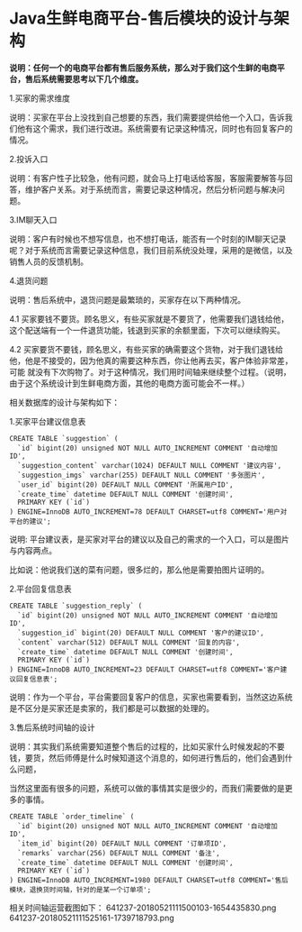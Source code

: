 # Java生鲜电商平台-售后模块的设计与架构

**说明：任何一个的电商平台都有售后服务系统，那么对于我们这个生鲜的电商平台，售后系统需要思考以下几个维度。**

1.买家的需求维度

说明：买家在平台上没找到自己想要的东西，我们需要提供给他一个入口，告诉我们他有这个需求，我们进行改进。系统需要有记录这种情况，同时也有回复客户的情况。

2.投诉入口

说明：有客户性子比较急，他有问题，就会马上打电话给客服，客服需要解答与回答，维护客户关系。对于系统而言，需要记录这种情况，然后分析问题与解决问题。

3.IM聊天入口

说明：客户有时候也不想写信息，也不想打电话，能否有一个时刻的IM聊天记录呢？对于系统而言需要记录这种信息，我们目前系统没处理，采用的是微信，以及销售人员的反馈机制。

4.退货问题

说明：售后系统中，退货问题是最繁琐的，买家存在以下两种情况。

4.1 买家要钱不要货。顾名思义，有些买家就是不要货了，他需要我们退钱给他，这个配送端有一个一件退货功能，钱退到买家的余额里面，下次可以继续购买。

4.2  买家要货不要钱，顾名思义，有些买家的确需要这个货物，对于我们退钱给他，他是不接受的，因为他真的需要这种东西，你让他再去买，客户体验非常差，可能 就没有下次购物了。对于这种情况，我们用时间轴来继续整个过程。（说明，由于这个系统设计到生鲜电商方面，其他的电商方面可能会不一样。）

相关数据库的设计与架构如下：

1.买家平台建议信息表

```
CREATE TABLE `suggestion` (
  `id` bigint(20) unsigned NOT NULL AUTO_INCREMENT COMMENT '自动增加ID',
  `suggestion_content` varchar(1024) DEFAULT NULL COMMENT '建议内容',
  `suggestion_imgs` varchar(255) DEFAULT NULL COMMENT '多张图片',
  `user_id` bigint(20) DEFAULT NULL COMMENT '所属用户ID',
  `create_time` datetime DEFAULT NULL COMMENT '创建时间',
  PRIMARY KEY (`id`)
) ENGINE=InnoDB AUTO_INCREMENT=78 DEFAULT CHARSET=utf8 COMMENT='用户对平台的建议';
```
说明: 平台建议表，是买家对平台的建议以及自己的需求的一个入口，可以是图片与内容两点。

比如说：他说我们送的菜有问题，很多烂的，那么他是需要拍图片证明的。


2.平台回复信息表


```
CREATE TABLE `suggestion_reply` (
  `id` bigint(20) unsigned NOT NULL AUTO_INCREMENT COMMENT '自动增加ID',
  `suggestion_id` bigint(20) DEFAULT NULL COMMENT '客户的建议⁯ID',
  `content` varchar(512) DEFAULT NULL COMMENT '回复的内容',
  `create_time` datetime DEFAULT NULL COMMENT '创建时间',
  PRIMARY KEY (`id`)
) ENGINE=InnoDB AUTO_INCREMENT=23 DEFAULT CHARSET=utf8 COMMENT='客户建议回复信息表';
```
说明：作为一个平台，平台需要回复客户的信息，买家也需要看到，当然这边系统是不区分是买家还是卖家的，我们都是可以数据的处理的。

3.售后系统时间轴的设计

说明：其实我们系统需要知道整个售后的过程的，比如买家什么时候发起的不要钱，要货，然后师傅是什么时候知道这个消息的，如何进行售后的，他们会遇到什么问题，

当然这里面有很多的问题，系统可以做的事情其实是很少的，而我们需要做的是更多的事情。

```
CREATE TABLE `order_timeline` (
  `id` bigint(20) unsigned NOT NULL AUTO_INCREMENT COMMENT '自动增加ID',
  `item_id` bigint(20) DEFAULT NULL COMMENT '订单项ID',
  `remarks` varchar(256) DEFAULT NULL COMMENT '备注',
  `create_time` datetime DEFAULT NULL COMMENT '创建时间',
  PRIMARY KEY (`id`)
) ENGINE=InnoDB AUTO_INCREMENT=1980 DEFAULT CHARSET=utf8 COMMENT='售后模块，退换货时间轴，针对的是某一个订单项';
```
相关时间轴运营截图如下：
641237-20180521111500103-1654435830.png
641237-20180521111525161-1739718793.png
